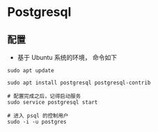 # Postgresql

## 配置

- 基于 Ubuntu 系统的环境， 命令如下

```shell
sudo apt update

sudo apt install postgresql postgresql-contrib

# 配置完成之后，记得启动服务
sudo service postgresql start

# 进入 psql 的控制用户
sudo -i -u postgres
```
